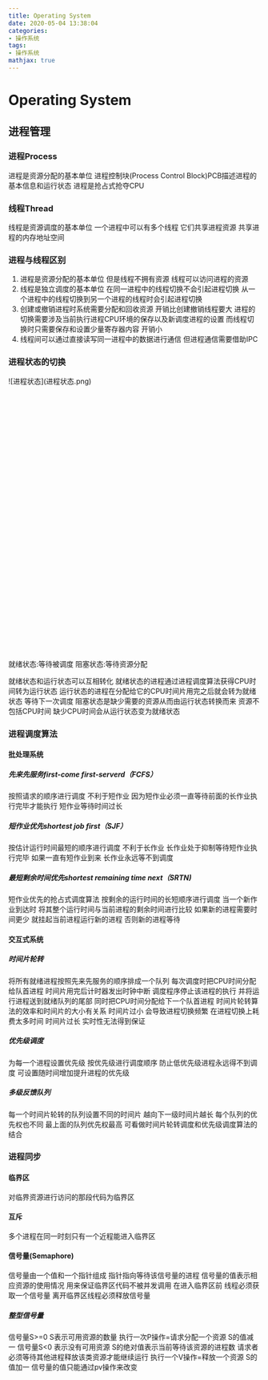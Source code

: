 ```yaml
---
title: Operating System
date: 2020-05-04 13:38:04
categories:
- 操作系统
tags:
- 操作系统
mathjax: true
---
```

# Operating System
## 进程管理
### 进程Process
进程是资源分配的基本单位
进程控制块(Process Control Block)PCB描述进程的基本信息和运行状态 进程是抢占式抢夺CPU
<!-- more -->
### 线程Thread
线程是资源调度的基本单位
一个进程中可以有多个线程 它们共享进程资源 共享进程的内存地址空间

### 进程与线程区别
1. 进程是资源分配的基本单位 但是线程不拥有资源 线程可以访问进程的资源
2. 线程是独立调度的基本单位 在同一进程中的线程切换不会引起进程切换 从一个进程中的线程切换到另一个进程的线程时会引起进程切换
3. 创建或撤销进程时系统需要分配和回收资源 开销比创建撤销线程要大 进程的切换需要涉及当前执行进程CPU环境的保存以及新调度进程的设置 而线程切换时只需要保存和设置少量寄存器内容 开销小
4. 线程间可以通过直接读写同一进程中的数据进行通信 但进程通信需要借助IPC

### 进程状态的切换

<div style="width: 600px;height: 550px;">
    ![进程状态](进程状态.png)
</div>

就绪状态:等待被调度
阻塞状态:等待资源分配

就绪状态和运行状态可以互相转化 就绪状态的进程通过进程调度算法获得CPU时间转为运行状态
运行状态的进程在分配给它的CPU时间片用完之后就会转为就绪状态 等待下一次调度
阻塞状态是缺少需要的资源从而由运行状态转换而来 资源不包括CPU时间 缺少CPU时间会从运行状态变为就绪状态

### 进程调度算法

#### 批处理系统

##### 先来先服务first-come first-serverd（FCFS）
按照请求的顺序进行调度
不利于短作业 因为短作业必须一直等待前面的长作业执行完毕才能执行 短作业等待时间过长

##### 短作业优先shortest job first（SJF）
按估计运行时间最短的顺序进行调度
不利于长作业 长作业处于抑制等待短作业执行完毕 如果一直有短作业到来 长作业永远等不到调度

##### 最短剩余时间优先shortest remaining time next（SRTN)
短作业优先的抢占式调度算法 按剩余的运行时间的长短顺序进行调度 当一个新作业到达时 将其整个运行时间与当前进程的剩余时间进行比较 如果新的进程需要时间更少 就挂起当前进程运行新的进程 否则新的进程等待

#### 交互式系统

##### 时间片轮转
将所有就绪进程按照先来先服务的顺序排成一个队列 每次调度时把CPU时间分配给队首进程 时间片用完后计时器发出时钟中断 调度程序停止该进程的执行 并将运行进程送到就绪队列的尾部 同时把CPU时间分配给下一个队首进程
时间片轮转算法的效率和时间片的大小有关系
时间片过小 会导致进程切换频繁 在进程切换上耗费太多时间 时间片过长 实时性无法得到保证

##### 优先级调度
为每一个进程设置优先级 按优先级进行调度顺序
防止低优先级进程永远得不到调度 可设置随时间增加提升进程的优先级

##### 多级反馈队列
每一个时间片轮转的队列设置不同的时间片 越向下一级时间片越长 每个队列的优先权也不同 最上面的队列优先权最高
可看做时间片轮转调度和优先级调度算法的结合

### 进程同步
#### 临界区
对临界资源进行访问的那段代码为临界区
#### 互斥 
多个进程在同一时刻只有一个近程能进入临界区
#### 信号量(Semaphore)
信号量由一个值和一个指针组成 指针指向等待该信号量的进程 信号量的值表示相应资源的使用情况
用来保证临界区代码不被并发调用 在进入临界区前 线程必须获取一个信号量 离开临界区线程必须释放信号量
##### 整型信号量
信号量S>=0 S表示可用资源的数量 执行一次P操作=请求分配一个资源 S的值减一
信号量S<0 表示没有可用资源 S的绝对值表示当前等待该资源的进程数 请求者必须等待其他进程释放该类资源才能继续运行
执行一个V操作=释放一个资源 S的值加一
信号量的值只能通过pv操作来改变
